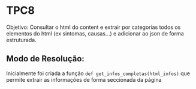 # TPC8

Objetivo: Consultar o html do content e extrair por categorias todos os elementos do html (ex sintomas, causas...) e adicionar ao json de forma estruturada.


## Modo de Resolução:

Inicialmente foi criada a função ```def get_infos_completas(html_infos)``` que permite extrair as informações de forma seccionada da página 
